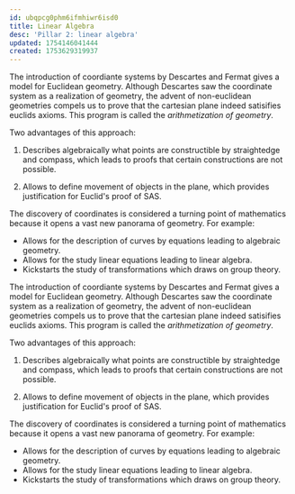 ```yaml
---
id: ubqpcg0phm6ifmhiwr6isd0
title: Linear Algebra
desc: 'Pillar 2: linear algebra'
updated: 1754146041444
created: 1753629319937
---
```


The introduction of coordiante systems by Descartes and Fermat gives a model for Euclidean geometry. Although Descartes saw the coordinate system as a realization of geometry, the advent of non-euclidean geometries compels us to prove that the cartesian plane indeed satisifies euclids axioms. This program is called the _arithmetization of geometry_.

Two advantages of this approach:

1. Describes algebraically what points are constructible by straightedge and compass, which leads to proofs that certain constructions are not possible.

2. Allows to define movement of objects in the plane, which provides justification for Euclid's proof of SAS.

The discovery of coordinates is considered a turning point of mathematics because it opens a vast new panorama of geometry. For example:

- Allows for the description of curves by equations leading to algebraic geometry.
- Allows for the study linear equations leading to linear algebra.
- Kickstarts the study of transformations which draws on group theory.

The introduction of coordiante systems by Descartes and Fermat gives a model for Euclidean geometry. Although Descartes saw the coordinate system as a realization of geometry, the advent of non-euclidean geometries compels us to prove that the cartesian plane indeed satisifies euclids axioms. This program is called the _arithmetization of geometry_.

Two advantages of this approach:

1. Describes algebraically what points are constructible by straightedge and compass, which leads to proofs that certain constructions are not possible.

2. Allows to define movement of objects in the plane, which provides justification for Euclid's proof of SAS.

The discovery of coordinates is considered a turning point of mathematics because it opens a vast new panorama of geometry. For example:

- Allows for the description of curves by equations leading to algebraic geometry.
- Allows for the study linear equations leading to linear algebra.
- Kickstarts the study of transformations which draws on group theory.